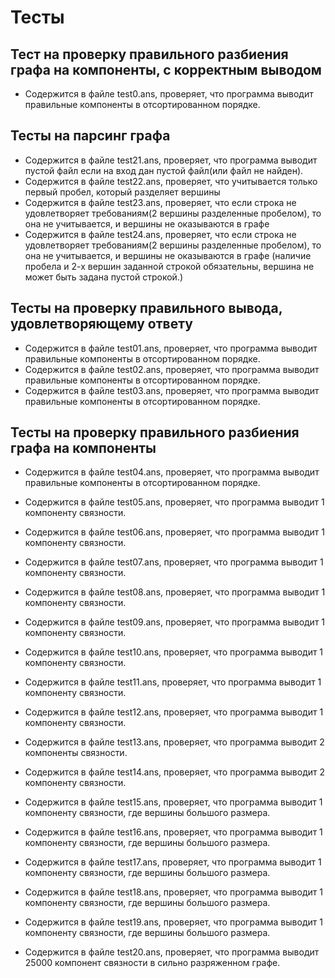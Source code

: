 # Тесты

## Тест на проверку правильного разбиения графа на компоненты, с корректным выводом
* Содержится в файле test0.ans, проверяет, что программа выводит правильные компоненты в отсортированном порядке.

## Тесты на парсинг графа
* Содержится в файле test21.ans, проверяет, что программа выводит пустой файл если на вход дан пустой файл(или файл не найден).
* Содержится в файле test22.ans, проверяет, что учитывается только первый пробел, который разделяет вершины
* Содержится в файле test23.ans, проверяет, что если строка не удовлетворяет требованиям(2 вершины разделенные пробелом), то она не учитывается, и вершины не оказываются в графе
* Содержится в файле test24.ans, проверяет, что если строка не удовлетворяет требованиям(2 вершины разделенные пробелом), то она не учитывается, и вершины не оказываются в графе
(наличие пробела и 2-х вершин заданной строкой обязательны, вершина не может быть задана пустой строкой.)

## Тесты на проверку правильного вывода, удовлетворяющему ответу
* Содержится в файле test01.ans, проверяет, что программа выводит правильные компоненты в отсортированном порядке.
* Содержится в файле test02.ans, проверяет, что программа выводит правильные компоненты в отсортированном порядке.
* Содержится в файле test03.ans, проверяет, что программа выводит правильные компоненты в отсортированном порядке.

## Тесты на проверку правильного разбиения графа на компоненты
* Содержится в файле test04.ans, проверяет, что программа выводит правильные компоненты в отсортированном порядке.
* Содержится в файле test05.ans, проверяет, что программа выводит 1 компоненту связности.
* Содержится в файле test06.ans, проверяет, что программа выводит 1 компоненту связности.
* Содержится в файле test07.ans, проверяет, что программа выводит 1 компоненту связности.
* Содержится в файле test08.ans, проверяет, что программа выводит 1 компоненту связности.
* Содержится в файле test09.ans, проверяет, что программа выводит 1 компоненту связности.
* Содержится в файле test10.ans, проверяет, что программа выводит 1 компоненту связности.
* Содержится в файле test11.ans, проверяет, что программа выводит 1 компоненту связности.
* Содержится в файле test12.ans, проверяет, что программа выводит 1 компоненту связности.
* Содержится в файле test13.ans, проверяет, что программа выводит 2 компоненты связности.
* Содержится в файле test14.ans, проверяет, что программа выводит 2 компоненту связности.

* Содержится в файле test15.ans, проверяет, что программа выводит 1 компоненту связности, где вершины большого размера.
* Содержится в файле test16.ans, проверяет, что программа выводит 1 компоненту связности, где вершины большого размера.
* Содержится в файле test17.ans, проверяет, что программа выводит 1 компоненту связности, где вершины большого размера.
* Содержится в файле test18.ans, проверяет, что программа выводит 1 компоненту связности, где вершины большого размера.
* Содержится в файле test19.ans, проверяет, что программа выводит 1 компоненту связности, где вершины большого размера.

* Содержится в файле test20.ans, проверяет, что программа выводит 25000 компонент связности в сильно разряженном графе.
